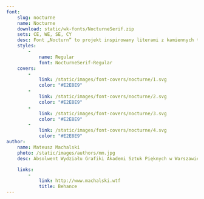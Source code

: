 ```yaml
---
font:
    slug: nocturne
    name: Nocturne
    download: static/wk-fonts/NocturneSerif.zip
    sets: CE, WE, SE, CY
    desc: Font „Nocturn” to projekt inspirowany literami z kamiennych tablic upamiętniających ofiary II Wojny Światowej w Warszawie oraz hebrajskimi przedwojennymi szyldami. „Nocturn” to krój dziełowy, geometryczny w formie, kontrastowy w rysunku liter oraz modernistyczny w swoim charakterze.
    styles:
        -
            name: Regular
            font: NocturneSerif-Regular
    covers:
        -
            link: /static/images/font-covers/nocturne/1.svg
            color: "#E2E8E9"
        -
            link: /static/images/font-covers/nocturne/2.svg
            color: "#E2E8E9"
        -
            link: /static/images/font-covers/nocturne/3.svg
            color: "#E2E8E9"
        -
            link: /static/images/font-covers/nocturne/4.svg
            color: "#E2E8E9"
author:
    name: Mateusz Machalski
    photo: /static/images/authors/mm.jpg
    desc: Absolwent Wydziału Grafiki Akademi Sztuk Pięknych w Warszawie. Zajmuje się projektowaniem identyfikacji wizualnych oraz krojów pism. Autor m.in. identyfikacji wizualnej Nagrody Solidarności im. Lecha Wałęsy oraz projektu rodziny 42 odmian krojów pism dla korporacji Tupperware. Dyrektor artystyczny magazynu „Warsawholic”.

    links:
        -
            link: http://www.machalski.wtf
            title: Behance
---
```

